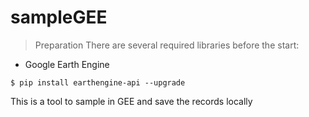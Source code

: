 # sampleGEE
> Preparation
There are several required libraries before the start:
- Google Earth Engine
```shell
$ pip install earthengine-api --upgrade
```

This is a tool to sample in GEE and save the records locally

